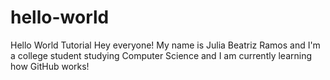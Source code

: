 # hello-world
Hello World Tutorial
Hey everyone!
My name is Julia Beatriz Ramos and I'm a college student studying Computer Science and I am currently learning how GitHub works!
